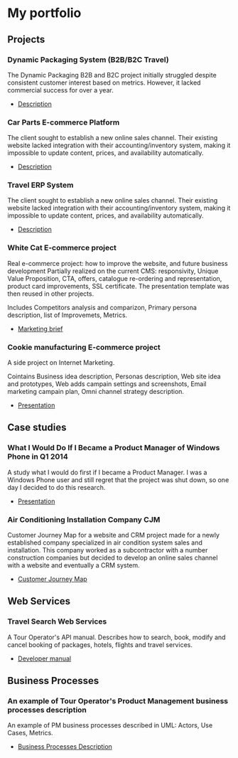# My portfolio
## Projects

### Dynamic Packaging System (B2B/B2C Travel)

The Dynamic Packaging B2B and B2C project initially struggled despite consistent customer interest based on metrics. However, it lacked commercial success for over a year.
- [Description](https://scheglov.com/portfolio_project1/)

### Car Parts E-commerce Platform

The client sought to establish a new online sales channel. Their existing website lacked integration with their accounting/inventory system, making it impossible to update content, prices, and availability automatically.
- [Description](https://scheglov.com/portfolio_project2/)

### Travel ERP System

The client sought to establish a new online sales channel. Their existing website lacked integration with their accounting/inventory system, making it impossible to update content, prices, and availability automatically.
- [Description](https://scheglov.com/portfolio_project3/)

### White Cat E-commerce project
Real e-commerce project: how to improve the website, and future business development Partially realized on the current CMS: responsivity, Unique Value Proposition, CTA, offers, catalogue re-ordering and representation, product card improvements, SSL certificate. The presentation template was then reused in other projects.

Includes Competitors analysis and comparizon, Primary persona description, list of Improvemets, Metrics.
- [Marketing brief](https://github.com/SergeiScheglov/portfolio/blob/main/whitecat_e-commerce_project.pdf)

### Cookie manufacturing E-commerce project
A side project on Internet Marketing.

Cointains Business idea description, Personas description, Web site idea and prototypes, Web adds campain settings and screenshots, Email marketing campain plan, Omni channel strategy description.
- [Presentation](https://github.com/SergeiScheglov/portfolio/blob/main/Cookie%20manufacturing_Marketing_Project.pdf)

## Case studies

### What I Would Do If I Became a Product Manager of Windows Phone in Q1 2014

A study what I would do first if I became a Product Manager. I was a Windows Phone user and still regret that the project was shut down, so one day I decided to do this research.
- [Presentation](https://github.com/SergeiScheglov/portfolio/blob/main/what_i_would_do_if_i_became_a_pm_of_wp.pdf)

### Air Conditioning Installation Company CJM

Customer Journey Map for a website and CRM project made for a newly established company specialized in air condition system sales and installation. This company worked as a subcontractor with a number construction companies but decided to develop an online sales channel with a website and eventually a CRM system.

- [Customer Journey Map](https://github.com/SergeiScheglov/portfolio/blob/main/Air_Conditioning_CJM.pdf)


## Web Services
### Travel Search Web Services
A Tour Operator's API manual. Describes how to search, book, modify and cancel booking of packages, hotels, flights and travel services.
- [Developer manual](https://github.com/SergeiScheglov/portfolio/blob/main/travel-search-web-services.pdf)


## Business Processes
### An example of Tour Operator's Product Management business processes description
An example of PM business processes described in UML: Actors, Use Cases, Metrics. 
- [Business Processes Description](https://github.com/SergeiScheglov/portfolio/blob/main/Tour_Operators_Product_Management_Business_Processes.pdf)
